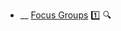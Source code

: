 * __ [Focus Groups](./requirements/focusGroups) :one: <trigger for="pop:title-preview">:mag:</trigger>


<popover id="pop:title-preview" title=":mag: Focus Groups" placement="right">
  <div slot="content">
    <include src=".\preview.md" />
  </div>
</popover>
